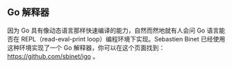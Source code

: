 ## Go 解释器

因为 Go 具有像动态语言那样快速编译的能力，自然而然地就有人会问 Go 语言能否在 REPL（read-eval-print loop）编程环境下实现。Sebastien Binet 已经使用这种环境实现了一个 Go 解释器，你可以在这个页面找到： <https://github.com/sbinet/igo> 。
